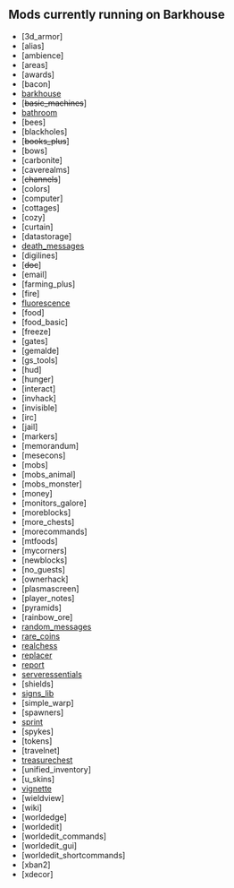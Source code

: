 ## Mods currently running on Barkhouse
* [3d_armor]
* [alias]
* [ambience]
* [areas]
* [awards]
* [bacon]
* [barkhouse](https://github.com/bark10/barkhouse)
* [~~basic_machines~~]
* [bathroom](https://github.com/bark10/bathroom)
* [bees]
* [blackholes]
* [~~books_plus~~]
* [bows]
* [carbonite]
* [caverealms]
* [~~channels~~]
* [colors]
* [computer]
* [cottages]
* [cozy]
* [curtain]
* [datastorage]
* [death_messages](https://github.com/bark10/death_messages)
* [digilines]
* [~~doc~~]
* [email]
* [farming_plus]
* [fire]
* [fluorescence](https://github.com/bark10/fluorescence)
* [food]
* [food_basic]
* [freeze]
* [gates]
* [gemalde]
* [gs_tools]
* [hud]
* [hunger]
* [interact]
* [invhack]
* [invisible]
* [irc]
* [jail]
* [markers]
* [memorandum]
* [mesecons]
* [mobs]
* [mobs_animal]
* [mobs_monster]
* [money]
* [monitors_galore]
* [moreblocks]
* [more_chests]
* [morecommands]
* [mtfoods]
* [mycorners]
* [newblocks]
* [no_guests]
* [ownerhack]
* [plasmascreen]
* [player_notes]
* [pyramids]
* [rainbow_ore]
* [random_messages](https://github.com/arsdragonfly/random_messages)
* [rare_coins](https://github.com/bark10/rare_coins)
* [realchess](https://github.com/minetest-mods/realchess)
* [replacer](https://github.com/Sokomine/replacer)
* [report](https://github.com/rubenwardy/report)
* [serveressentials](https://github.com/GunshipPenguin/serveressentials)
* [shields]
* [signs_lib](https://github.com/bark10/signs_lib)
* [simple_warp]
* [spawners]
* [sprint](https://github.com/GunshipPenguin/sprint)
* [spykes]
* [tokens]
* [travelnet]
* [treasurechest](https://github.com/thefamilygrog66/treasurechest)
* [unified_inventory]
* [u_skins]
* [vignette](https://github.com/TriBlade9/minetest_vignette)
* [wieldview]
* [wiki]
* [worldedge]
* [worldedit]
* [worldedit_commands]
* [worldedit_gui]
* [worldedit_shortcommands]
* [xban2]
* [xdecor]

